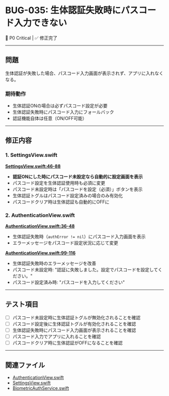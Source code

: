 # BUG-035: 生体認証失敗時にパスコード入力できない

🔴 P0 Critical | ✅ 修正完了

---

## 問題

生体認証が失敗した場合、パスコード入力画面が表示されず、アプリに入れなくなる。

### 期待動作
- 生体認証ONの場合は必ずパスコード設定が必要
- 生体認証失敗時にパスコード入力にフォールバック
- 認証機能自体は任意（ON/OFF可能）

---

## 修正内容

### 1. SettingsView.swift
**[SettingsView.swift:46-88](../../VanishBrowser/VanishBrowser/Views/SettingsView.swift#L46-L88)**
- **認証ONにした時にパスコード未設定なら自動的に設定画面を表示**
- パスコード設定を生体認証使用時も必須に変更
- パスコード未設定時は「パスコードを設定（必須）」ボタンを表示
- 生体認証トグルはパスコード設定済みの場合のみ有効化
- パスコードクリア時は生体認証も自動的にOFFに

### 2. AuthenticationView.swift
**[AuthenticationView.swift:36-48](../../VanishBrowser/VanishBrowser/Views/AuthenticationView.swift#L36-L48)**
- 生体認証失敗時（`authError != nil`）にパスコード入力画面を表示
- エラーメッセージをパスコード設定状況に応じて変更

**[AuthenticationView.swift:99-116](../../VanishBrowser/VanishBrowser/Views/AuthenticationView.swift#L99-L116)**
- 生体認証失敗時のエラーメッセージを改善
- パスコード未設定時: "認証に失敗しました。設定でパスコードを設定してください。"
- パスコード設定済み時: "パスコードを入力してください"

---

## テスト項目

- [ ] パスコード未設定時に生体認証トグルが無効化されることを確認
- [ ] パスコード設定後に生体認証トグルが有効化されることを確認
- [ ] 生体認証失敗時にパスコード入力画面が表示されることを確認
- [ ] パスコード入力でアプリに入れることを確認
- [ ] パスコードクリア時に生体認証がOFFになることを確認

---

## 関連ファイル

- [AuthenticationView.swift](../../VanishBrowser/VanishBrowser/Views/AuthenticationView.swift)
- [SettingsView.swift](../../VanishBrowser/VanishBrowser/Views/SettingsView.swift)
- [BiometricAuthService.swift](../../VanishBrowser/VanishBrowser/Services/BiometricAuthService.swift)
